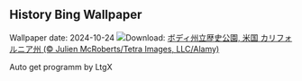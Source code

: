## History Bing Wallpaper
Wallpaper date: 2024-10-24
![](https://www.bing.com/th?id=OHR.BodieCalifornia_JA-JP5239125800_UHD.jpg&w=1000)Download: [ボディ州立歴史公園, 米国 カリフォルニア州 (© Julien McRoberts/Tetra Images, LLC/Alamy)](https://www.bing.com/th?id=OHR.BodieCalifornia_JA-JP5239125800_UHD.jpg)

Auto get programm by LtgX

